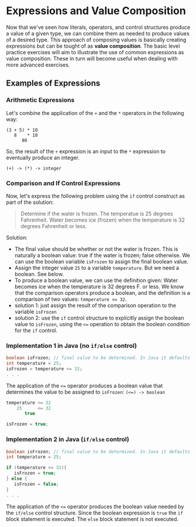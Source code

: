 
# Expressions and Value Composition 

Now that we've seen how literals, operators, and control structures produce a value of a given type, we can combine them as needed to produce values of a desired type.  This approach of composing values is basically creating expressions but can be tought of as **value composition**.  The basic level practice exercises will aim to illustrate the use of common expressions as value composition.  These in turn will become useful when dealing with more advanced exercises.

## Examples of Expressions
### Arithmetic Expressions

Let's combine the application of the `+` and the `*` operators in the following way:

```
(3 + 5) * 10 
   8    * 10
      80
```

So, the result of the `+` expression is an input to the `*` expression to eventually produce an integer.

```
(+) -> (*) -> integer
```

### Comparison and If Control Expressions

Now, let's express the following problem using the `if` control construct as part of the solution:

> Determine if the water is frozen.  The temperatue is 25 degrees Fahrenheit.  Water becomes ice (frozen) when the temperature is 32 degrees Fahrenheit or less.

Solution:
- The final value should be whether or not the water is frozen.  This is naturally a boolean value: true if the water is frozen; false otherwise.  We can use the boolean variable `isFrozen` to assign the final boolean value.
- Assign the integer value `25` to a variable `temperature`.  But we need a boolean.  See below.
- To produce a boolean value, we can use the definition given: Water becomes ice when the temperature is 32 degrees F. or less.  We know that the comparison operators produce a boolean, and the definition is a comparison of two values:  `temperature <= 32`.
- solution 1: just assign the result of the comparison operation to the variable `isFrozen`
- solution 2: use the `if` control structure to explicitly assign the boolean value to `isFrozen`, using the `<=` operation to obtain the boolean condition for the `if` control.

### Implementation 1 in Java (no `if/else` control)
```java
boolean isFrozen; // final value to be determined. In Java it defaults to false.
int temperature = 25;
isFrozen = temperature <= 32;
. . .
```

The application of the `<=` operator produces a boolean value that determines the value to be assigned to `isFrozen`: `(<=) -> boolean`

```java
temperature <= 32  
    25      <= 32
       true

isFrozen = true;
```

### Implementation 2 in Java (`if/else` control)
```java
boolean isFrozen; // final value to be determined. In Java it defaults to false.
int temperature = 25;

if (temperature <= 32){
   isFrozen = true; 
} else {
   isFrozen = false;
}
. . .
```

The application of the `<=` operator produces the boolean value needed by the `if/else` control structure.  Since the boolean expression is `true` the `if` block statement is executed.  The `else` block statement is not executed.

 
